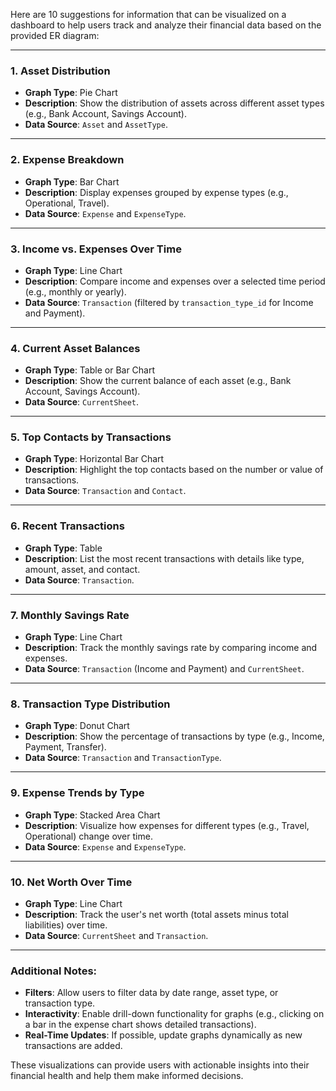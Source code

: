Here are 10 suggestions for information that can be visualized on a dashboard to help users track and analyze their financial data based on the provided ER diagram:

---

### 1. **Asset Distribution**
- **Graph Type**: Pie Chart  
- **Description**: Show the distribution of assets across different asset types (e.g., Bank Account, Savings Account).  
- **Data Source**: `Asset` and `AssetType`.

---

### 2. **Expense Breakdown**
- **Graph Type**: Bar Chart  
- **Description**: Display expenses grouped by expense types (e.g., Operational, Travel).  
- **Data Source**: `Expense` and `ExpenseType`.

---

### 3. **Income vs. Expenses Over Time**
- **Graph Type**: Line Chart  
- **Description**: Compare income and expenses over a selected time period (e.g., monthly or yearly).  
- **Data Source**: `Transaction` (filtered by `transaction_type_id` for Income and Payment).

---

### 4. **Current Asset Balances**
- **Graph Type**: Table or Bar Chart  
- **Description**: Show the current balance of each asset (e.g., Bank Account, Savings Account).  
- **Data Source**: `CurrentSheet`.

---

### 5. **Top Contacts by Transactions**
- **Graph Type**: Horizontal Bar Chart  
- **Description**: Highlight the top contacts based on the number or value of transactions.  
- **Data Source**: `Transaction` and `Contact`.

---

### 6. **Recent Transactions**
- **Graph Type**: Table  
- **Description**: List the most recent transactions with details like type, amount, asset, and contact.  
- **Data Source**: `Transaction`.

---

### 7. **Monthly Savings Rate**
- **Graph Type**: Line Chart  
- **Description**: Track the monthly savings rate by comparing income and expenses.  
- **Data Source**: `Transaction` (Income and Payment) and `CurrentSheet`.

---

### 8. **Transaction Type Distribution**
- **Graph Type**: Donut Chart  
- **Description**: Show the percentage of transactions by type (e.g., Income, Payment, Transfer).  
- **Data Source**: `Transaction` and `TransactionType`.

---

### 9. **Expense Trends by Type**
- **Graph Type**: Stacked Area Chart  
- **Description**: Visualize how expenses for different types (e.g., Travel, Operational) change over time.  
- **Data Source**: `Expense` and `ExpenseType`.

---

### 10. **Net Worth Over Time**
- **Graph Type**: Line Chart  
- **Description**: Track the user's net worth (total assets minus total liabilities) over time.  
- **Data Source**: `CurrentSheet` and `Transaction`.

---

### Additional Notes:
- **Filters**: Allow users to filter data by date range, asset type, or transaction type.
- **Interactivity**: Enable drill-down functionality for graphs (e.g., clicking on a bar in the expense chart shows detailed transactions).
- **Real-Time Updates**: If possible, update graphs dynamically as new transactions are added.

These visualizations can provide users with actionable insights into their financial health and help them make informed decisions.
